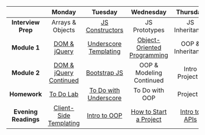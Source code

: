 |  | Monday | Tuesday | Wednesday | Thursday | Friday |
| :----------: | :----------: | :----------: | :----------: | :----------: | :----------: |
| **Interview Prep** | Arrays & Objects | [JS Constructors](../w2_d2_0_constructors) | JS Prototypes | JS Inheritance | NO CLASS |
| **Module 1** | [DOM & jQuery](../w2_d1_1_DOM_and_jQuery) | [Underscore Templating](../w2_d2_1_underscore_templating) | [Object-Oriented Programming](../w2_d3_1_modeling_oop) | OOP & Inheritance | NO CLASS |
| **Module 2** | [DOM & jQuery Continued](../w2_d1_2_jquery_forms_app) | [Bootstrap JS](../w2_d2_2_bootstrap_js) | OOP & Modeling Continued | Intro Project 0 | NO CLASS |
| **Homework** | [To Do Lab](../w2_d1_3_todo_lab) | [To Do with Underscore](../w2_d2_1_underscore_templating#challenges--tonights-homework) | To Do with OOP | Project 0 |  |
| **Evening Readings** | [Client-Side Templating](http://www.smashingmagazine.com/2012/12/05/client-side-templating) | [Intro to OOP](../w2_d2_1_underscore_templating/oop_prereading.md) | [How to Start a Project](http://blog.cayenneapps.com/2014/11/25/5-steps-to-building-minimum-viable-product-with-story-mapping) | [Intro to APIs](https://zapier.com/learn/apis/chapter-1-introduction-to-apis) |  |

